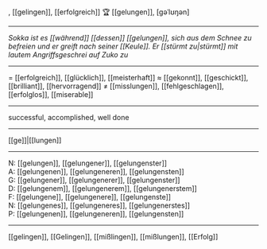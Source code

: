 , [[gelingen]], [[erfolgreich]]
🏆 [[gelungen]], [ɡəˈlʊŋən]

---
*Sokka ist es [[während]] [[dessen]] [[gelungen]], sich aus dem Schnee zu befreien und er greift nach seiner [[Keule]]. Er [[stürmt zu|stürmt]] mit lautem Angriffsgeschrei auf Zuko zu*

---
= [[erfolgreich]], [[glücklich]], [[meisterhaft]]
≈ [[gekonnt]], [[geschickt]], [[brilliant]], [[hervorragend]]
≠ [[misslungen]], [[fehlgeschlagen]], [[erfolglos]], [[miserable]]

---
successful, accomplished, well done

---
[[ge]]|[[lungen]]

---
N: [[gelungen]], [[gelungener]], [[gelungenster]]  
A: [[gelungenen]], [[gelungeneren]], [[gelungensten]]  
G: [[gelungener]], [[gelungenerer]], [[gelungenster]]  
D: [[gelungenem]], [[gelungenerem]], [[gelungenerstem]]  
F: [[gelungene]], [[gelungenere]], [[gelungenste]]  
N: [[gelungenes]], [[gelungeneres]], [[gelungenerstes]]  
P: [[gelungenen]], [[gelungeneren]], [[gelungensten]]  

---
[[gelingen]], [[Gelingen]], [[mißlingen]], [[mißlungen]], [[Erfolg]]
